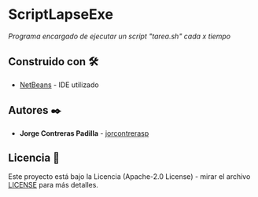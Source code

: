 # ScriptLapseExe

_Programa encargado de ejecutar un script "tarea.sh" cada x tiempo_

## Construido con 🛠️

* [NetBeans](https://netbeans.apache.org/) - IDE utilizado

## Autores ✒️

* **Jorge Contreras Padilla** - [jorcontrerasp](https://github.com/jorcontrerasp)

## Licencia 📄

Este proyecto está bajo la Licencia (Apache-2.0 License) - mirar el archivo [LICENSE](https://github.com/jorcontrerasp/ScriptLapseExe/blob/main/LICENSE) para más detalles.
